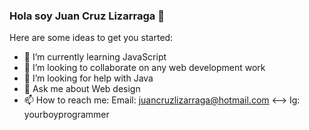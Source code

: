 ### Hola soy Juan Cruz Lizarraga 👋

<!--
**JuanC1414/JuanC1414** is a ✨ _special_ ✨ repository because its `README.md` (this file) appears on your GitHub profile.
-->
Here are some ideas to get you started:

- 🌱 I’m currently learning JavaScript 
- 👯 I’m looking to collaborate on any web development work
- 🤔 I’m looking for help with Java
- 💬 Ask me about Web design
- 📫 How to reach me: Email: juancruzlizarraga@hotmail.com  <-->  Ig: yourboyprogrammer 
